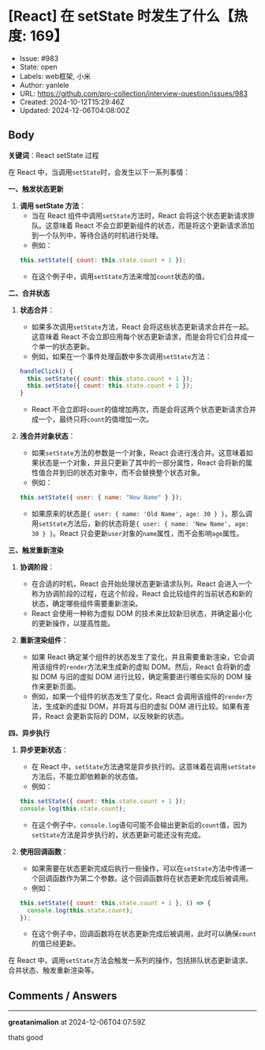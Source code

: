 # [React] 在 setState 时发生了什么【热度: 169】

- Issue: #983
- State: open
- Labels: web框架, 小米
- Author: yanlele
- URL: https://github.com/pro-collection/interview-question/issues/983
- Created: 2024-10-12T15:29:46Z
- Updated: 2024-12-06T04:08:00Z

## Body

**关键词**：React setState 过程

在 React 中，当调用`setState`时，会发生以下一系列事情：

**一、触发状态更新**

1. **调用 setState 方法**：
   - 当在 React 组件中调用`setState`方法时，React 会将这个状态更新请求排队。这意味着 React 不会立即更新组件的状态，而是将这个更新请求添加到一个队列中，等待合适的时机进行处理。
   - 例如：
   ```javascript
   this.setState({ count: this.state.count + 1 });
   ```
   - 在这个例子中，调用`setState`方法来增加`count`状态的值。

**二、合并状态**

1. **状态合并**：

   - 如果多次调用`setState`方法，React 会将这些状态更新请求合并在一起。这意味着 React 不会立即应用每个状态更新请求，而是会将它们合并成一个单一的状态更新。
   - 例如，如果在一个事件处理函数中多次调用`setState`方法：

   ```javascript
   handleClick() {
     this.setState({ count: this.state.count + 1 });
     this.setState({ count: this.state.count + 1 });
   }
   ```

   - React 不会立即将`count`的值增加两次，而是会将这两个状态更新请求合并成一个，最终只将`count`的值增加一次。

2. **浅合并对象状态**：
   - 如果`setState`方法的参数是一个对象，React 会进行浅合并。这意味着如果状态是一个对象，并且只更新了其中的一部分属性，React 会将新的属性值合并到旧的状态对象中，而不会替换整个状态对象。
   - 例如：
   ```javascript
   this.setState({ user: { name: "New Name" } });
   ```
   - 如果原来的状态是`{ user: { name: 'Old Name', age: 30 } }`，那么调用`setState`方法后，新的状态将是`{ user: { name: 'New Name', age: 30 } }`。React 只会更新`user`对象的`name`属性，而不会影响`age`属性。

**三、触发重新渲染**

1. **协调阶段**：

   - 在合适的时机，React 会开始处理状态更新请求队列。React 会进入一个称为协调阶段的过程，在这个阶段，React 会比较组件的当前状态和新的状态，确定哪些组件需要重新渲染。
   - React 会使用一种称为虚拟 DOM 的技术来比较新旧状态，并确定最小化的更新操作，以提高性能。

2. **重新渲染组件**：
   - 如果 React 确定某个组件的状态发生了变化，并且需要重新渲染，它会调用该组件的`render`方法来生成新的虚拟 DOM。然后，React 会将新的虚拟 DOM 与旧的虚拟 DOM 进行比较，确定需要进行哪些实际的 DOM 操作来更新页面。
   - 例如，如果一个组件的状态发生了变化，React 会调用该组件的`render`方法，生成新的虚拟 DOM，并将其与旧的虚拟 DOM 进行比较。如果有差异，React 会更新实际的 DOM，以反映新的状态。

**四、异步执行**

1. **异步更新状态**：

   - 在 React 中，`setState`方法通常是异步执行的。这意味着在调用`setState`方法后，不能立即依赖新的状态值。
   - 例如：

   ```javascript
   this.setState({ count: this.state.count + 1 });
   console.log(this.state.count);
   ```

   - 在这个例子中，`console.log`语句可能不会输出更新后的`count`值，因为`setState`方法是异步执行的，状态更新可能还没有完成。

2. **使用回调函数**：
   - 如果需要在状态更新完成后执行一些操作，可以在`setState`方法中传递一个回调函数作为第二个参数。这个回调函数将在状态更新完成后被调用。
   - 例如：
   ```javascript
   this.setState({ count: this.state.count + 1 }, () => {
     console.log(this.state.count);
   });
   ```
   - 在这个例子中，回调函数将在状态更新完成后被调用，此时可以确保`count`的值已经更新。

在 React 中，调用`setState`方法会触发一系列的操作，包括排队状态更新请求、合并状态、触发重新渲染等。


## Comments / Answers

---

**greatanimalion** at 2024-12-06T04:07:59Z

thats good

